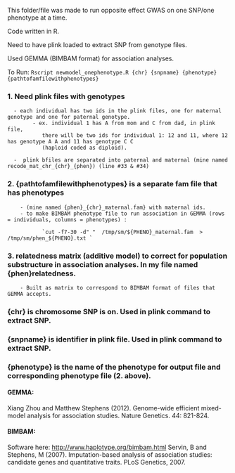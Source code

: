 This folder/file was made to run opposite effect GWAS on one SNP/one phenotype at a time.

Code written in R. 

Need to have plink loaded to extract SNP from genotype files.

Used GEMMA (BIMBAM format) for association analyses.



To Run:   `Rscript newmodel_onephenotype.R {chr} {snpname} {phenotype} {pathtofamfilewithphenotypes}`


###  1. Need plink files with genotypes

      - each individual has two ids in the plink files, one for maternal genotype and one for paternal genotype. 
            - ex. individual 1 has A from mom and C from dad, in plink file, 
               there will be two ids for individual 1: 12 and 11, where 12 has genotype A A and 11 has genotype C C 
               (haploid coded as diploid).
            
      -  plink bfiles are separated into paternal and maternal (mine named recode_mat_chr_{chr}_{phen}) (line #33 & #34)


###  2. {pathtofamfilewithphenotypes} is a separate fam file that has phenotypes ###

        - (mine named {phen}_{chr}_maternal.fam} with maternal ids.
        - to make BIMBAM phenotype file to run association in GEMMA (rows = individuals, columns = phenotypes) :
        
               `cut -f7-30 -d" "  /tmp/sm/${PHENO}_maternal.fam  > /tmp/sm/phen_${PHENO}.txt `
              
###  3. relatedness matrix (additive model) to correct for population substructure in association analyses. In my file named {phen}relatedness.
        - Built as matrix to correspond to BIMBAM format of files that GEMMA accepts.
  
              
###  {chr} is chromosome SNP is on. Used in plink command to extract SNP.

###  {snpname} is identifier in plink file. Used in plink command to extract SNP.

###  {phenotype} is the name of the phenotype for output file and corresponding phenotype file (2. above).
  




#### GEMMA:
Xiang Zhou and Matthew Stephens (2012). Genome-wide efficient mixed-model analysis for association studies. Nature Genetics. 44: 821-824.

#### BIMBAM: 
Software here: http://www.haplotype.org/bimbam.html
Servin, B and Stephens, M (2007). Imputation-based analysis of association studies: candidate genes and quantitative traits. PLoS Genetics, 2007. 
